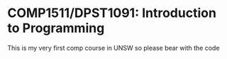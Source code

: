 # COMP1511/DPST1091: Introduction to Programming

This is my very first comp course in UNSW so please bear with the code